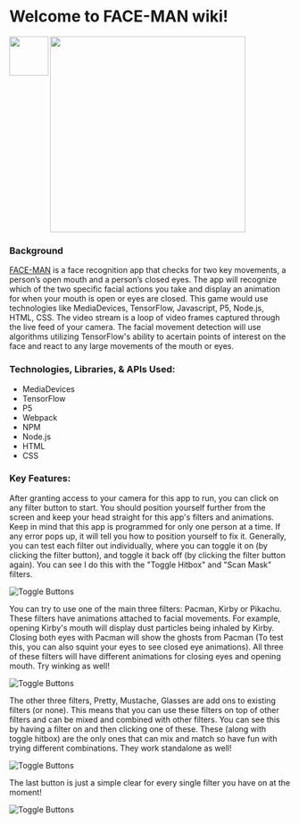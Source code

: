 <h1>Welcome to FACE-MAN wiki!</h1>

<img align="left" src="https://media.discordapp.net/attachments/597985513701376013/870506369223102514/FACE-MAN_Logo_1.png?width=670&height=670" width=70px>
<img align="center" src="https://media.discordapp.net/attachments/597985513701376013/882378436868464710/FACE-MAN_Title.png" width=350px>

<h3>Background</h3>

<a href="https://kinkatse.github.io/FACE-MAN/" target="_blank" rel="noopener noreferrer">FACE-MAN</a> is a face recognition app that checks for two key movements, a person’s open mouth and a person’s closed eyes. The app will recognize which of the two specific facial actions you take and display an animation for when your mouth is open or eyes are closed. This game would use technologies like MediaDevices, TensorFlow, Javascript, P5, Node.js, HTML, CSS. The video stream is a loop of video frames captured through the live feed of your camera. The facial movement detection will use algorithms utilizing TensorFlow's ability to acertain points of interest on the face and react to any large movements of the mouth or eyes.

<h3>Technologies, Libraries, & APIs Used:</h3>
 
- MediaDevices
- TensorFlow
- P5
- Webpack
- NPM
- Node.js
- HTML
- CSS

<h3>Key Features:</h3>
 
After granting access to your camera for this app to run, you can click on any filter button to start. You should position yourself further from the screen and keep your head straight for this app's filters and animations. Keep in mind that this app is programmed for only one person at a time. If any error pops up, it will tell you how to position yourself to fix it. Generally, you can test each filter out individually, where you can toggle it on (by clicking the filter button), and toggle it back off (by clicking the filter button again). You can see I do this with the "Toggle Hitbox" and "Scan Mask" filters.

![Toggle Buttons](https://media.discordapp.net/attachments/597985513701376013/882387469671202917/Toggle_Buttons.gif)
 
You can try to use one of the main three filters: Pacman, Kirby or Pikachu. These filters have animations attached to facial movements. For example, opening Kirby's mouth will display dust particles being inhaled by Kirby. Closing both eyes with Pacman will show the ghosts from Pacman (To test this, you can also squint your eyes to see closed eye animations). All three of these filters will have different animations for closing eyes and opening mouth. Try winking as well!

![Toggle Buttons](https://media.discordapp.net/attachments/597985513701376013/882387193048481862/Pacman__Kirby.gif)
 
The other three filters, Pretty, Mustache, Glasses are add ons to existing filters (or none). This means that you can use these filters on top of other filters and can be mixed and combined with other filters. You can see this by having a filter on and then clicking one of these. These (along with toggle hitbox) are the only ones that can mix and match so have fun with trying different combinations. They work standalone as well!

![Toggle Buttons](https://media.discordapp.net/attachments/597985513701376013/882388353708884038/Add_On_Filters.gif)
 
The last button is just a simple clear for every single filter you have on at the moment!

![Toggle Buttons](https://media.discordapp.net/attachments/597985513701376013/882389154447654922/Clear_Button.gif)
